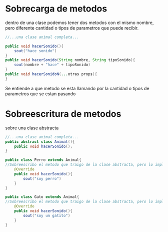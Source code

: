 # Sobrecarga de metodos

dentro de una clase podemos tener dos metodos con el mismo nombre, pero diferente cantidad o tipos de parametros que puede recibir.

```java
//...una clase animal completa...

public void hacerSonido(){
	sout("hace sonido")
}
public void hacerSonido(String nombre, String tipoSonido){
	sout(nombre + "hace" + tipoSonido)
}
public void hacerSonidoN(...otras props){
}
```

Se entiende a que metodo se esta llamando por la cantidad o tipos de parametros que se estan pasando

# Sobreescritura de metodos

sobre una clase abstracta

```java
//...una clase animal completa...
public abstract class Animal(){
	public void hacerSonido();
}
```

```java
public class Perro extends Animal{
//Sobreescribo el metodo que traigo de la clase abstracta, pero lo implemento a mi manera
	@Override
	public void hacerSonido(){
		sout("soy perro")
	}
}
```

```java
public class Gato extends Animal{
//Sobreescribo el metodo que traigo de la clase abstracta, pero lo implemento a mi manera
	@Override
	public void hacerSonido(){
		sout("soy un gatito")
	}
}
```
 
